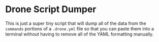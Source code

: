 # Drone Script Dumper

This is just a super tiny script that will dump all of the data from the `commands` portions of a `.drone.yml` file so that you can paste them into a terminal without having to remove all of the YAML formatting manually.
